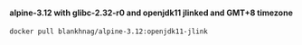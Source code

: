 #### alpine-3.12 with glibc-2.32-r0 and openjdk11 jlinked and GMT+8 timezone

```shell script
docker pull blankhnag/alpine-3.12:openjdk11-jlink
```